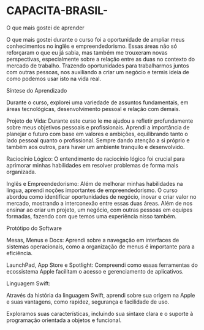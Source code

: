 # CAPACITA-BRASIL-

O que mais gostei de aprender

O que mais gostei durante o curso foi a oportunidade de ampliar meus conhecimentos no inglês e empreendedorismo. Essas áreas não só reforçaram o que eu já sabia, mas também me trouxeram novas perspectivas, especialmente sobre a relação entre as duas no contexto do mercado de trabalho. Trazendo oportunidades para trabalharmos juntos com outras pessoas, nos auxiliando a criar um negócio e termis ideia de como podemos usar isto na vida real.

Síntese do Aprendizado

Durante o curso, explorei uma variedade de assuntos fundamentais, em áreas tecnológicas, desenvolvimento pessoal e relação com demais.

Projeto de Vida: Durante este curso le me ajudou a refletir profundamente sobre meus objetivos pessoais e profissionais. Aprendi a importância de planejar o futuro com base em valores e ambições, equilibrando tanto o lado pessoal quanto o profissional. Sempre dando atenção a si próprio e também aos outros, para haver um ambiente tranquilo e desenvolvido.

Raciocínio Lógico: O entendimento do raciocínio lógico foi crucial para aprimorar minhas habilidades em resolver problemas de forma mais organizada.

 Inglês e Empreendedorismo: Além de melhorar minhas habilidades na língua, aprendi noções importantes de empreendedorismo. O curso abordou como identificar oportunidades de negócio, inovar e criar valor no mercado, mostrando a interconexão entre essas duas áreas. Além de nos ensinar ao criar um projeto, um negócio, com outras pessoas em equipes formadas, fazendo com que temos uma experiência nisso também.

Protótipo do Software 

Mesas, Menus e Docs: Aprendi sobre a navegação em interfaces de sistemas operacionais, como a organização de menus é importante para a eficiência.

LaunchPad, App Store e Spotlight: Compreendi como essas ferramentas do ecossistema Apple facilitam o acesso e gerenciamento de aplicativos.

Linguagem Swift:

Através da história da linguagem Swift, aprendi sobre sua origem na Apple e suas vantagens, como rapidez, segurança e facilidade de uso.

Exploramos suas características, incluindo sua sintaxe clara e o suporte à programação orientada a objetos e funcional.

